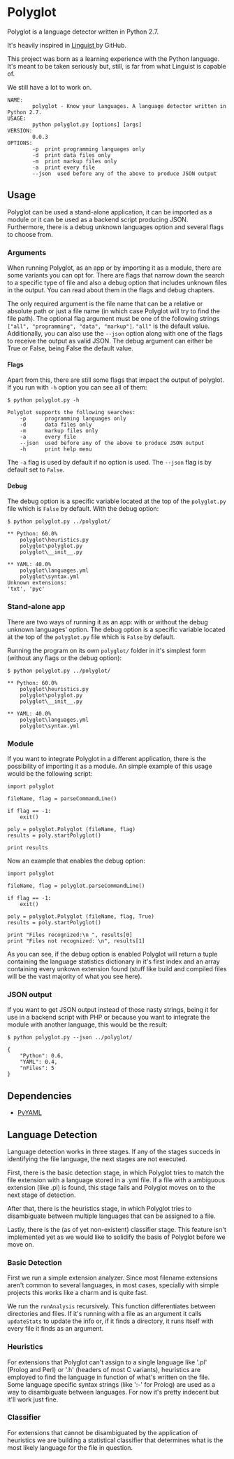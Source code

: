 Polyglot
========

Polyglot is a language detector written in Python 2.7.

It's heavily inspired in <a href="https://github.com/github/linguist"> Linguist </a> by GitHub.

This project was born as a learning experience with the Python language. It's  meant to be taken seriously but, still, is far from what Linguist is capable of.

We still have a lot to work on.

	NAME:
        	polyglot - Know your languages. A language detector written in Python 2.7.
	USAGE:
        	python polyglot.py [options] [args]
	VERSION:
        	0.0.3
  	OPTIONS:
	        -p	print programming languages only
	        -d	print data files only
            -m  print markup files only
	        -a	print every file
	        --json	used before any of the above to produce JSON output
        
## Usage

Polyglot can be used a stand-alone application, it can be imported as a module or it can be used as a backend script producing JSON.
Furthermore, there is a debug unknown languages option and several flags to choose from.

### Arguments

When running Polyglot, as an app or by importing it as a module, there are some variants you can opt for. 
There are flags that narrow down the search to a specific type of file and also a debug option that includes unknown files in the output. You can read about them in the flags and debug chapters.

The only required argument is the file name that can be a relative or absolute path or just a file name (in which case Polyglot will try to find the file path). The optional flag argument must be one of the following strings `["all", "programming", "data", "markup"]`. `"all"` is the default value. Additionally, you can also use the `--json` option along with one of the flags to receive the output as valid JSON.
The debug argument can either be True or False, being False the default value.

#### Flags

Apart from this, there are still some flags that impact the output of polyglot. If you run with `-h` option you can see all of them:

    $ python polyglot.py -h
    
    Polyglot supports the following searches:
        -p  	programming languages only
        -d  	data files only
        -m      markup files only
        -a  	every file
        --json 	used before any of the above to produce JSON output
        -h  	print help menu
    	
The `-a` flag is used by default if no option is used. The `--json` flag is by default set to `False`. 

#### Debug

The debug option is a specific variable located at the top of the `polyglot.py` file which is `False` by default.
With the debug option:

    $ python polyglot.py ../polyglot/
    
    ** Python: 60.0%
    	polyglot\heuristics.py
    	polyglot\polyglot.py
    	polyglot\__init__.py

    ** YAML: 40.0%
    	polyglot\languages.yml
    	polyglot\syntax.yml
    Unknown extensions:
    'txt', 'pyc'

### Stand-alone app

There are two ways of running it as an app: with or without the debug unknown languages' option. The debug option is a specific variable located at the top of the `polyglot.py` file which is `False` by default.

Running the program on its own `polyglot/` folder in it's simplest form (without any flags or the debug option):

    $ python polyglot.py ../polyglot/
    
    ** Python: 60.0%
    	polyglot\heuristics.py
    	polyglot\polyglot.py
    	polyglot\__init__.py

    ** YAML: 40.0%
    	polyglot\languages.yml
    	polyglot\syntax.yml

### Module

If you want to integrate Polyglot in a different application, there is the possibility of importing it as a module. 
An simple example of this usage would be the following script:

	import polyglot

	fileName, flag = parseCommandLine()
	    
	if flag == -1:
		exit()

	poly = polyglot.Polyglot (fileName, flag)
	results = poly.startPolyglot()

	print results

Now an example that enables the debug option:

	import polyglot

	fileName, flag = polyglot.parseCommandLine()
	    
	if flag == -1:
		exit()

	poly = polyglot.Polyglot (fileName, flag, True)
	results = poly.startPolyglot()

	print "Files recognized:\n ", results[0]
	print "Files not recognized: \n", results[1]

As you can see, if the debug option is enabled Polyglot will return a tuple containing the language statistics dictionary in it's first index and an array containing every unkown extension found (stuff like build and compiled files will be the vast majority of what you see here).

### JSON output

If you want to get JSON output instead of those nasty strings, being it for use in a backend script with PHP or because you want to integrate the module with another language, this would be the result:

    $ python polyglot.py --json ../polyglot/
    
	{
	    "Python": 0.6,
	    "YAML": 0.4,
	    "nFiles": 5
	}

## Dependencies

- <a href="http://http://pyyaml.org/">PyYAML</a>

## Language Detection

Language detection works in three stages. If any of the stages succeds in identifying the file language, the next stages are not executed.

First, there is the basic detection stage, in which Polyglot tries to match the file extension with a language stored in a .yml file. If a file with a ambiguous extension (like .pl) is found, this stage fails and Polyglot moves on to the next stage of detection.

After that, there is the heuristics stage, in which Polyglot tries to disambiguate between multiple languages that can be assigned to a file.

Lastly, there is the (as of yet non-existent) classifier stage. This feature isn't implemented yet as we would like to solidify the basis of Polyglot before we move on.

### Basic Detection

First we run a simple extension analyzer. Since most filename extensions aren't common to several languages, in most cases, specially with simple projects this works like a charm and is quite fast.

We run the `runAnalysis` recursively. This function differentiates between directories and files. If it's running with a file as an argument it calls `updateStats` to update the info or, if it finds a directory, it runs itself with every file it finds as an argument.

### Heuristics

For extensions that Polyglot can't assign to a single language like '.pl' (Prolog and Perl) or '.h' (headers of most C variants), heuristics are employed to find the language in function of what's written on the file. Some language specific syntax strings (like ':-' for Prolog) are used as a way to disambiguate between languages. For now it's pretty indecent but it'll work just fine.

### Classifier

For extensions that cannot be disambiguated by the application of heuristics we are building a statistical classifier that determines what is the most likely language for the file in question.
